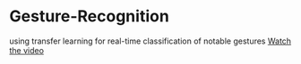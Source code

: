 # Gesture-Recognition
using transfer learning for real-time classification of notable gestures
[Watch the video](https://github.com/Saqib939/Gesture-Recognition/assets/142820178/82a81df6-efb2-4376-9c35-17b0d860161a)
